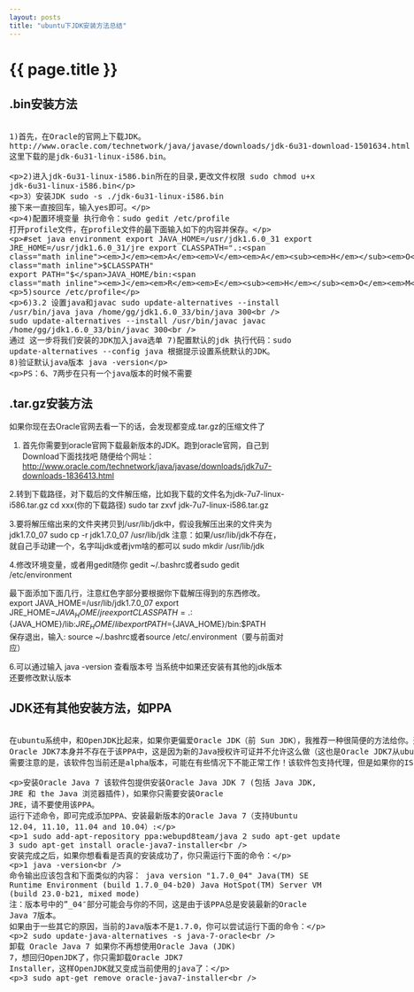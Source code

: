 ```yaml
---
layout: posts
title: "ubuntu下JDK安装方法总结"
---
```


# {{ page.title }}
## .bin安装方法
<xmp class="my_xmp_class">
1)首先，在Oracle的官网上下载JDK。
http://www.oracle.com/technetwork/java/javase/downloads/jdk-6u31-download-1501634.html
这里下载的是jdk-6u31-linux-i586.bin。

2)进入jdk-6u31-linux-i586.bin所在的目录,更改文件权限
sudo chmod u+x jdk-6u31-linux-i586.bin

3）安装JDK
sudo -s ./jdk-6u31-linux-i586.bin
接下来一直按回车，输入yes即可。

4)配置环境变量
执行命令：sudo gedit /etc/profile
打开profile文件，在profile文件的最下面输入如下的内容并保存。

#set java environment 
export JAVA_HOME=/usr/jdk1.6.0_31
export JRE_HOME=/usr/jdk1.6.0_31/jre
export CLASSPATH=".:$JAVA_HOME/lib:$JRE_HOME/lib:$CLASSPATH"
export PATH="$JAVA_HOME/bin:$JRE_HOME/bin:$PATH"

5)source /etc/profile

6)3.2 设置java和javac
sudo update-alternatives --install /usr/bin/java java /home/gg/jdk1.6.0_33/bin/java 300  
sudo update-alternatives --install /usr/bin/javac javac /home/gg/jdk1.6.0_33/bin/javac 300  
通过 这一步将我们安装的JDK加入java选单
7)配置默认的jdk
执行代码：sudo update-alternatives --config java
根据提示设置系统默认的JDK。
8)验证默认java版本 java -version

PS：6、7两步在只有一个java版本的时候不需要
</xmp>
## .tar.gz安装方法
如果你现在去Oracle官网去看一下的话，会发现都变成.tar.gz的压缩文件了

1. 首先你需要到oracle官网下载最新版本的JDK。跑到oracle官网，自己到Download下面找找吧
随便给个网址：http://www.oracle.com/technetwork/java/javase/downloads/jdk7u7-downloads-1836413.html

2.转到下载路径，对下载后的文件解压缩，比如我下载的文件名为jdk-7u7-linux-i586.tar.gz
cd xxx(你的下载路径)
sudo tar zxvf jdk-7u7-linux-i586.tar.gz

3.要将解压缩出来的文件夹拷贝到/usr/lib/jdk中，假设我解压出来的文件夹为jdk1.7.0_07
sudo cp -r jdk1.7.0_07 /usr/lib/jdk
注意：如果/usr/lib/jdk不存在，就自己手动建一个，名字叫jdk或者jvm啥的都可以
sudo mkdir /usr/lib/jdk

4.修改环境变量，或者用gedit随你
gedit ~/.bashrc或者sudo gedit /etc/environment

最下面添加下面几行，注意红色字部分要根据你下载解压得到的东西修改。
export JAVA_HOME=/usr/lib/jdk1.7.0_07
export JRE_HOME=${JAVA_HOME}/jre   
export CLASSPATH=.:${JAVA_HOME}/lib:${JRE_HOME}/lib   
export PATH=${JAVA_HOME}/bin:$PATH   
保存退出，输入:
source ~/.bashrc或者source /etc/.environment（要与前面对应）

6.可以通过输入
java -version
查看版本号
当系统中如果还安装有其他的jdk版本还要修改默认版本

## JDK还有其他安装方法，如PPA
<xmp class="my_xmp_class">
在ubuntu系统中，和OpenJDK比起来，如果你更偏爱Oracle JDK（前 Sun JDK），我推荐一种很简便的方法给你。通过一个PPA仓库，你可以很容易的进行安装Oracle JDK（包括JRE）并始终保持最新的版本。
Oracle JDK7本身并不存在于该PPA中，这是因为新的Java授权许可证并不允许这么做（这也是Oracle JDK7从ubuntu官方软件仓库中移除的原因）。PPA中的软件程序自动从Oracle官方网站下载Oracle Java JDK7并把它安装到你的电脑中，就像flashplugin-installer软件包那样。
需要注意的是，该软件包当前还是alpha版本，可能在有些情况下不能正常工作！该软件包支持代理，但是如果你的ISP或者路由器封禁了一些非标准端口，这可能导致安装失败，这是由于Oracle在Java7二进制安装包的下载链接中使用了许多重定向！如果因此而导致下载失败，亦或你的电脑在防火墙保护之下，你就需要手动安装 Oracle Java 7了。

安装Oracle Java 7
该软件包提供安装Oracle Java JDK 7 (包括 Java JDK, JRE 和 the Java 浏览器插件)，如果你只需要安装Oracle JRE，请不要使用该PPA。
运行下述命令，即可完成添加PPA、安装最新版本的Oracle Java 7（支持Ubuntu 12.04, 11.10, 11.04 and 10.04）:
 
1 sudo add-apt-repository ppa:webupd8team/java
2 sudo apt-get update
3 sudo apt-get install oracle-java7-installer	 
安装完成之后，如果你想看看是否真的安装成功了，你只需运行下面的命令：
 
1	java -version	 
命令输出应该包含和下面类似的内容：
java version "1.7.0_04" Java(TM) SE Runtime Environment (build 1.7.0_04-b20) Java HotSpot(TM) Server VM (build 23.0-b21, mixed mode)
注：版本号中的”_04″部分可能会与你的不同，这是由于该PPA总是安装最新的Oracle Java 7版本。
如果由于一些其它的原因，当前的Java版本不是1.7.0，你可以尝试运行下面的命令：
 
2	sudo update-java-alternatives -s java-7-oracle	 
卸载 Oracle Java 7
如果你不再想使用Oracle Java (JDK) 7，想回归OpenJDK了，你只需卸载Oracle JDK7 Installer，这样OpenJDK就又变成当前使用的java了：
 
3	sudo apt-get remove oracle-java7-installer	 
</xmp>